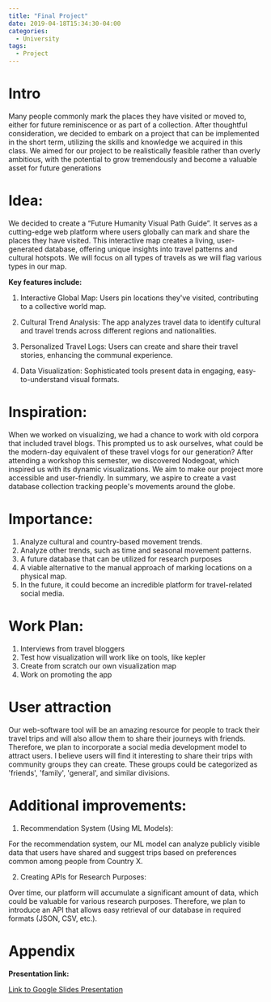 ```yaml
---
title: "Final Project"
date: 2019-04-18T15:34:30-04:00
categories:
  - University
tags:
  - Project
---
```


# Intro

Many people commonly mark the places they have visited or moved to, either for future reminiscence or as part of a collection. After thoughtful consideration, we decided to embark on a project that can be implemented in the short term, utilizing the skills and knowledge we acquired in this class. We aimed for our project to be realistically feasible rather than overly ambitious, with the potential to grow tremendously and become a valuable asset for future generations

# Idea:

We decided to create a “Future Humanity Visual Path Guide”. It serves as a cutting-edge web platform where users globally can mark and share the places they have visited. This interactive map creates a living, user-generated database, offering unique insights into travel patterns and cultural hotspots. We will focus on all types of travels as we will flag various types in our map.

**Key features include:**

1. Interactive Global Map: Users pin locations they've visited, contributing to a collective world map.

2. Cultural Trend Analysis: The app analyzes travel data to identify cultural and travel trends across different regions and nationalities.

3. Personalized Travel Logs: Users can create and share their travel stories, enhancing the communal experience.

4. Data Visualization: Sophisticated tools present data in engaging, easy-to-understand visual formats.

# Inspiration:

When we worked on visualizing, we had a chance to work with old corpora that included travel blogs. This prompted us to ask ourselves, what could be the modern-day equivalent of these travel vlogs for our generation? After attending a workshop this semester, we discovered Nodegoat, which inspired us with its dynamic visualizations. We aim to make our project more accessible and user-friendly. In summary, we aspire to create a vast database collection tracking people's movements around the globe.

# Importance:

1. Analyze cultural and country-based movement trends.
2. Analyze other trends, such as time and seasonal movement patterns.
3. A future database that can be utilized for research purposes
4. A viable alternative to the manual approach of marking locations on a physical map.
5. In the future, it could become an incredible platform for travel-related social media.

# Work Plan:

1. Interviews from travel bloggers
2. Test how visualization will work like on tools, like kepler
3. Create from scratch our own visualization map
4. Work on promoting the app

# User attraction

Our web-software tool will be an amazing resource for people to track their travel trips and will also allow them to share their journeys with friends. Therefore, we plan to incorporate a social media development model to attract users. I believe users will find it interesting to share their trips with community groups they can create. These groups could be categorized as 'friends', 'family', 'general', and similar divisions.

# Additional improvements:

1. Recommendation System (Using ML Models):

For the recommendation system, our ML model can analyze publicly visible data that users have shared and suggest trips based on preferences common among people from Country X.

2. Creating APIs for Research Purposes:

Over time, our platform will accumulate a significant amount of data, which could be valuable for various research purposes. Therefore, we plan to introduce an API that allows easy retrieval of our database in required formats (JSON, CSV, etc.).
# Appendix

**Presentation link:**

[Link to Google Slides Presentation](https://docs.google.com/presentation/d/1JH-QVVUdc_iNbhsadxyLkH9qjH-ahG6EH6UMwdNcsJs/edit?usp=sharing)
